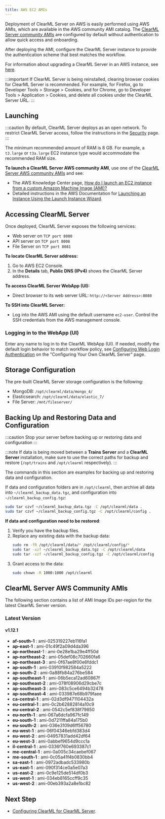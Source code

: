 ```yaml
---
title: AWS EC2 AMIs
---
```


Deployment of ClearML Server on AWS is easily performed using AWS AMIs, which are available in the AWS community AMI catalog.
The [ClearML Server community AMIs](#clearml-server-aws-community-amis) are configured by default without authentication
to allow quick access and onboarding.

After deploying the AMI, configure the ClearML Server instance to provide the authentication scheme that 
best matches the workflow.

For information about upgrading a ClearML Server in an AWS instance, see [here](upgrade_server_aws_ec2_ami.md).

:::important
If ClearML Server is being reinstalled, clearing browser cookies for ClearML Server is recommended. For example, 
for Firefox, go to Developer Tools > Storage > Cookies, and for Chrome, go to Developer Tools > Application > Cookies,
and delete all cookies under the ClearML Server URL.
:::

## Launching

:::caution
By default, ClearML Server deploys as an open network. To restrict ClearML Server access, follow the instructions 
in the [Security](clearml_server_security.md) page.
:::

The minimum recommended amount of RAM is 8 GB. For example, a `t3.large` or `t3a.large` EC2 instance type would accommodate the recommended RAM size.

**To launch a ClearML Server AWS community AMI**, use one of the [ClearML Server AWS community AMIs](#clearml-server-aws-community-amis) 
and see:

* The AWS Knowledge Center page, [How do I launch an EC2 instance from a custom Amazon Machine Image (AMI)?](https://aws.amazon.com/premiumsupport/knowledge-center/launch-instance-custom-ami/)
* Detailed instructions in the AWS Documentation for [Launching an Instance Using the Launch Instance Wizard](https://docs.aws.amazon.com/AWSEC2/latest/UserGuide/launching-instance.html).

## Accessing ClearML Server

Once deployed, ClearML Server exposes the following services:

* Web server on `TCP port 8080`
* API server on `TCP port 8008`
* File Server on `TCP port 8081`

**To locate ClearML Server address:**

1. Go to AWS EC2 Console.
1. In the **Details** tab, **Public DNS (IPv4)** shows the ClearML Server address.

**To access ClearML Server WebApp (UI):**

* Direct browser to its web server URL: `http://<Server Address>:8080`

**To SSH into ClearML Server:**

* Log into the AWS AMI using the default username `ec2-user`. Control the SSH credentials from the AWS management console.

### Logging in to the WebApp (UI)

Enter any name to log in to the ClearML WebApp (UI). If needed, modify the default login behavior to match workflow policy, 
see [Configuring Web Login Authentication](clearml_server_config.md#web-login-authentication) 
on the "Configuring Your Own ClearML Server" page.

## Storage Configuration

The pre-built ClearML Server storage configuration is the following:

* MongoDB: `/opt/clearml/data/mongo_4/`
* Elasticsearch: `/opt/clearml/data/elastic_7/`
* File Server: `/mnt/fileserver/`


## Backing Up and Restoring Data and Configuration

:::caution
Stop your server before backing up or restoring data and configuration
:::

:::note
If data is being moved between a **Trains Server** and a **ClearML Server** installation, make sure to use the correct paths 
for backup and restore (`/opt/trains` and `/opt/clearml` respectively).
:::

The commands in this section are examples for backing up and restoring data and configuration.

If data and configuration folders are in `/opt/clearml`, then archive all data into `~/clearml_backup_data.tgz`, and 
configuration into `~/clearml_backup_config.tgz`:

```bash
sudo tar czvf ~/clearml_backup_data.tgz -C /opt/clearml/data .
sudo tar czvf ~/clearml_backup_config.tgz -C /opt/clearml/config .
```

**If data and configuration need to be restored**:

1. Verify you have the backup files.
1. Replace any existing data with the backup data:
   ```bash
   sudo rm -fR /opt/clearml/data/* /opt/clearml/config/*
   sudo tar -xzf ~/clearml_backup_data.tgz -C /opt/clearml/data
   sudo tar -xzf ~/clearml_backup_config.tgz -C /opt/clearml/config
   ```
1. Grant access to the data:
   ```bash
   sudo chown -R 1000:1000 /opt/clearml
   ```
        

## ClearML Server AWS Community AMIs

The following section contains a list of AMI Image IDs per-region for the latest ClearML Server version.



### Latest Version

#### v1.12.1

* **af-south-1** : ami-025319227eb116fa1
* **ap-east-1** : ami-01c49f2a09d4da396
* **ap-northeast**-1 : ami-0e28e1ba29e4ff50d
* **ap-northeast-2** : ami-05def08c702660fa6
* **ap-northeast-3** : ami-0f67ae8f00e6fddc1
* **ap-south-1** : ami-03910f982584a5222
* **ap-south-2** : ami-0a88fb84a276be584
* **ap-southeast-1** : ami-06b5eca12ad60867f
* **ap-southeast-2** : ami-078f08906d29cbe7c
* **ap-southeast-3** : ami-083c5ce6494b32478
* **ap-southeast-4** : ami-033987e68b979faee
* **ca-central-1** : ami-02d3df9471104432a
* **eu-central-1** : ami-0c2b62882814a10c9
* **eu-central-2** : ami-0542c5ef838f79850
* **eu-north-1** : ami-067a6dcfa967fc149
* **eu-south-1** : ami-0d7211ffa84a175b0
* **eu-south-2** : ami-036e3109d6ff56780
* **eu-west-1** : ami-06f04346ebfd383d4
* **eu-west-2** : ami-04957831add42df64
* **eu-west-3** : ami-0abbef9654d9ccc1a
* **il-central-1** : ami-0336f760e693387c1
* **me-central-1** : ami-0a005c34caebef067
* **me-south-1** : ami-0c05a41f4b0830bb4
* **sa-east-1** : ami-0972adbadc533980b
* **us-east-1** : ami-090f314ce0a5e07a3
* **us-east-2** : ami-0c9e125de514df0b3
* **us-west-1** : ami-034eb8165ccff9c35
* **us-west-2** : ami-00eb393a2a8e1bc82

## Next Step

* [Configuring ClearML for ClearML Server](clearml_config_for_clearml_server.md).
